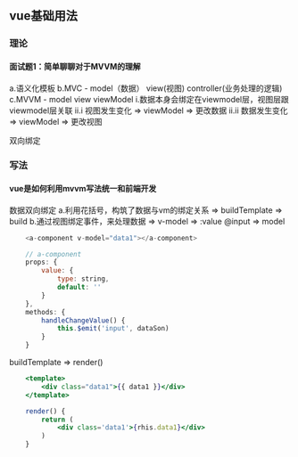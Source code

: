 ## vue基础用法
### 理论
#### 面试题1：简单聊聊对于MVVM的理解
a.语义化模板
b.MVC - model（数据） view(视图) controller(业务处理的逻辑)
c.MVVM - model view viewModel
    i.数据本身会绑定在viewmodel层，视图层跟viewmodel层关联
    ii.i 视图发生变化 => viewModel => 更改数据
    ii.ii 数据发生变化 => viewModel => 更改视图

双向绑定

### 写法
#### vue是如何利用mvvm写法统一和前端开发
数据双向绑定
a.利用花括号，构筑了数据与vm的绑定关系 => buildTemplate => build
b.通过视图绑定事件，来处理数据 => v-model => :value @input => model
```js
    <a-component v-model="data1"></a-component>

    // a-component
    props: {
        value: {
            type: string,
            default: ''
        }
    },
    methods: {
        handleChangeValue() {
            this.$emit('input', dataSon)
        }
    }
```
buildTemplate => render()
```jsx
    <template>
        <div class="data1">{{ data1 }}</div>
    </template>

    render() {
        return (
            <div class='data1'>{rhis.data1}</div>
        )
    }
```
